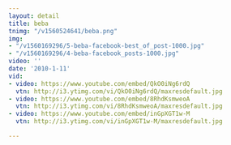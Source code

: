 ```yaml
---
layout: detail
title: beba
tnimg: "/v1560524641/beba.png"
img:
- "/v1560169296/5-beba-facebook-best_of_post-1000.jpg"
- "/v1560169296/4-beba-facebook_posts-1000.jpg"
video: ''
date: '2010-1-11'
vid:
- video: https://www.youtube.com/embed/QkO0iNg6rdQ
  vtn: http://i3.ytimg.com/vi/QkO0iNg6rdQ/maxresdefault.jpg
- video: https://www.youtube.com/embed/8RhdKsmweoA
  vtn: http://i3.ytimg.com/vi/8RhdKsmweoA/maxresdefault.jpg
- video: https://www.youtube.com/embed/inGpXGT1w-M
  vtn: http://i3.ytimg.com/vi/inGpXGT1w-M/maxresdefault.jpg

---
```

